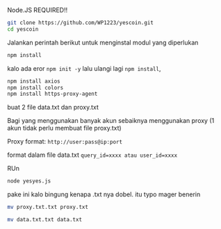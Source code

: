 Node.JS REQUIRED!!

```bash
git clone https://github.com/WP1223/yescoin.git
cd yescoin 
```
Jalankan perintah berikut untuk menginstal modul yang diperlukan

```bash
npm install
``` 
kalo ada eror `npm init -y` lalu ulangi lagi `npm install`,

```bash
npm install axios
npm install colors
npm install https-proxy-agent
```

buat 2 file data.txt dan proxy.txt

Bagi yang menggunakan banyak akun sebaiknya menggunakan proxy (1 akun tidak perlu membuat file proxy.txt)

Proxy format: 
`http://user:pass@ip:port`

format dalam file data.txt 
`query_id=xxxx atau user_id=xxxx`

RUn 
```bash
node yesyes.js
```


pake ini kalo bingung kenapa .txt nya dobel. itu typo mager benerin
```bash
mv proxy.txt.txt proxy.txt
```
```bash
mv data.txt.txt data.txt
